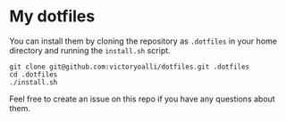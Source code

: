 # My dotfiles

You can install them by cloning the repository as `.dotfiles` in your home directory and running the `install.sh` script.

```
git clone git@github.com:victoryoalli/dotfiles.git .dotfiles
cd .dotfiles
./install.sh
```

Feel free to create an issue on this repo if you have any questions about them.
